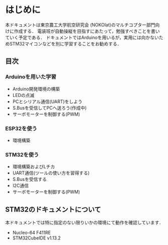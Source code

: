# はじめに
本ドキュメントは東京農工大学航空研究会 (NOKOlat)のマルチコプター部門向けに作成する．
電装班が自動操縦を目指すにあたって，勉強すべきことを書いていく予定である．
ドキュメントではArduinoを用いるが，実用には向かないためSTM32マイコンなどを別に学習することをお勧めする．

## 目次
### Arduinoを用いた学習
- Arduino開発環境の構築
- LEDの点滅
- PCとシリアル通信(UART)をしよう
- S.Busを受信してPCへ送ろう(作成中)
- サーボモーターを制御する(PWM)

### ESP32を使う
- 環境構築

### STM32を使う
- 環境構築およびLチカ
- UART通信(ツールの使い方を習得する)
- S.Busを受信する
- I2C通信
- サーボモーターを制御する(PWM)

## STM32のドキュメントについて
本ドキュメントでは特に指定のない限りいかの環境にて動作を確認しています．

- Nucleo-64 F411RE
- STM32CubeIDE v1.13.2
